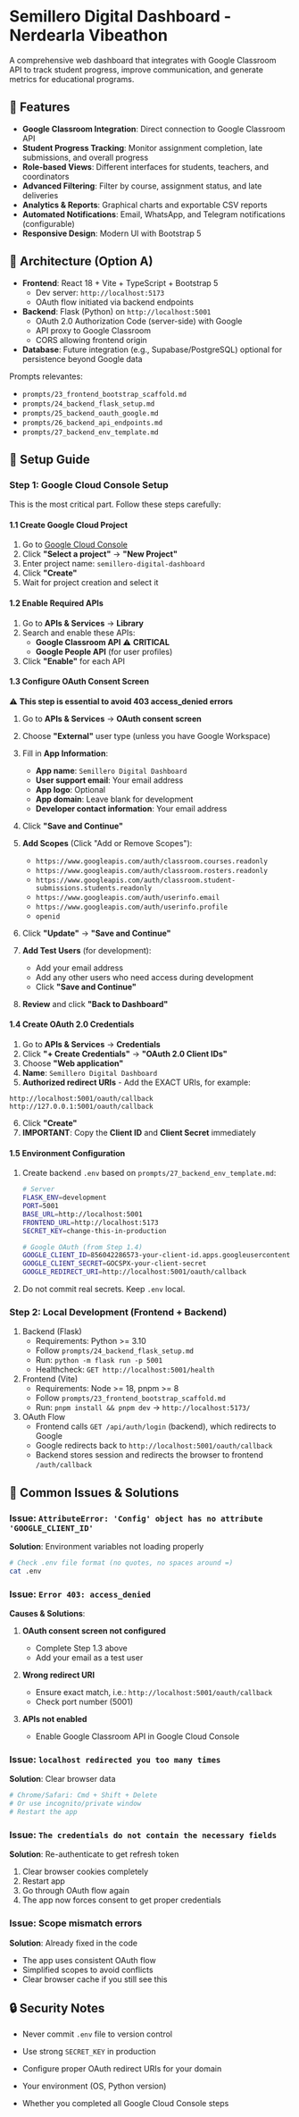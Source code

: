 # Semillero Digital Dashboard - Nerdearla Vibeathon

A comprehensive web dashboard that integrates with Google Classroom API to track student progress, improve communication, and generate metrics for educational programs.

## 🎯 Features

- **Google Classroom Integration**: Direct connection to Google Classroom API
- **Student Progress Tracking**: Monitor assignment completion, late submissions, and overall progress
- **Role-based Views**: Different interfaces for students, teachers, and coordinators
- **Advanced Filtering**: Filter by course, assignment status, and late deliveries
- **Analytics & Reports**: Graphical charts and exportable CSV reports
- **Automated Notifications**: Email, WhatsApp, and Telegram notifications (configurable)
- **Responsive Design**: Modern UI with Bootstrap 5

## 🧱 Architecture (Option A)

- **Frontend**: React 18 + Vite + TypeScript + Bootstrap 5
  - Dev server: `http://localhost:5173`
  - OAuth flow initiated via backend endpoints
- **Backend**: Flask (Python) on `http://localhost:5001`
  - OAuth 2.0 Authorization Code (server-side) with Google
  - API proxy to Google Classroom
  - CORS allowing frontend origin
- **Database**: Future integration (e.g., Supabase/PostgreSQL) optional for persistence beyond Google data

Prompts relevantes:
- `prompts/23_frontend_bootstrap_scaffold.md`
- `prompts/24_backend_flask_setup.md`
- `prompts/25_backend_oauth_google.md`
- `prompts/26_backend_api_endpoints.md`
- `prompts/27_backend_env_template.md`

## 🚀 Setup Guide

### Step 1: Google Cloud Console Setup

This is the most critical part. Follow these steps carefully:

#### 1.1 Create Google Cloud Project

1. Go to [Google Cloud Console](https://console.cloud.google.com/)
2. Click **"Select a project"** → **"New Project"**
3. Enter project name: `semillero-digital-dashboard`
4. Click **"Create"**
5. Wait for project creation and select it

#### 1.2 Enable Required APIs

1. Go to **APIs & Services** → **Library**
2. Search and enable these APIs:
   - **Google Classroom API** ⚠️ **CRITICAL**
   - **Google People API** (for user profiles)
3. Click **"Enable"** for each API

#### 1.3 Configure OAuth Consent Screen

⚠️ **This step is essential to avoid 403 access_denied errors**

1. Go to **APIs & Services** → **OAuth consent screen**
2. Choose **"External"** user type (unless you have Google Workspace)
3. Fill in **App Information**:
   - **App name**: `Semillero Digital Dashboard`
   - **User support email**: Your email address
   - **App logo**: Optional
   - **App domain**: Leave blank for development
   - **Developer contact information**: Your email address
4. Click **"Save and Continue"**

5. **Add Scopes** (Click "Add or Remove Scopes"):
   - `https://www.googleapis.com/auth/classroom.courses.readonly`
   - `https://www.googleapis.com/auth/classroom.rosters.readonly`
   - `https://www.googleapis.com/auth/classroom.student-submissions.students.readonly`
   - `https://www.googleapis.com/auth/userinfo.email`
   - `https://www.googleapis.com/auth/userinfo.profile`
   - `openid`
6. Click **"Update"** → **"Save and Continue"**

7. **Add Test Users** (for development):
   - Add your email address
   - Add any other users who need access during development
   - Click **"Save and Continue"**

8. **Review** and click **"Back to Dashboard"**

#### 1.4 Create OAuth 2.0 Credentials

1. Go to **APIs & Services** → **Credentials**
2. Click **"+ Create Credentials"** → **"OAuth 2.0 Client IDs"**
3. Choose **"Web application"**
4. **Name**: `Semillero Digital Dashboard`
5. **Authorized redirect URIs** - Add the EXACT URIs, for example:
  ```
  http://localhost:5001/oauth/callback
  http://127.0.0.1:5001/oauth/callback
  ```
6. Click **"Create"**
7. **IMPORTANT**: Copy the **Client ID** and **Client Secret** immediately


#### 1.5 Environment Configuration

1. Create backend `.env` based on `prompts/27_backend_env_template.md`:
   ```bash
   # Server
   FLASK_ENV=development
   PORT=5001
   BASE_URL=http://localhost:5001
   FRONTEND_URL=http://localhost:5173
   SECRET_KEY=change-this-in-production

   # Google OAuth (from Step 1.4)
   GOOGLE_CLIENT_ID=856042286573-your-client-id.apps.googleusercontent.com
   GOOGLE_CLIENT_SECRET=GOCSPX-your-client-secret
   GOOGLE_REDIRECT_URI=http://localhost:5001/oauth/callback
   ```
2. Do not commit real secrets. Keep `.env` local.

### Step 2: Local Development (Frontend + Backend)

1. Backend (Flask)
   - Requirements: Python >= 3.10
   - Follow `prompts/24_backend_flask_setup.md`
   - Run: `python -m flask run -p 5001`
   - Healthcheck: `GET http://localhost:5001/health`
2. Frontend (Vite)
   - Requirements: Node >= 18, pnpm >= 8
   - Follow `prompts/23_frontend_bootstrap_scaffold.md`
   - Run: `pnpm install && pnpm dev` → `http://localhost:5173/`
3. OAuth Flow
   - Frontend calls `GET /api/auth/login` (backend), which redirects to Google
   - Google redirects back to `http://localhost:5001/oauth/callback`
   - Backend stores session and redirects the browser to frontend `/auth/callback`

## 🚨 Common Issues & Solutions

### Issue: `AttributeError: 'Config' object has no attribute 'GOOGLE_CLIENT_ID'`

**Solution**: Environment variables not loading properly
```bash
# Check .env file format (no quotes, no spaces around =)
cat .env
```

### Issue: `Error 403: access_denied`

**Causes & Solutions**:
1. **OAuth consent screen not configured**
   - Complete Step 1.3 above
   - Add your email as a test user

2. **Wrong redirect URI**
   - Ensure exact match, i.e.: `http://localhost:5001/oauth/callback`
   - Check port number (5001)

3. **APIs not enabled**
   - Enable Google Classroom API in Google Cloud Console

### Issue: `localhost redirected you too many times`

**Solution**: Clear browser data
```bash
# Chrome/Safari: Cmd + Shift + Delete
# Or use incognito/private window
# Restart the app
```

### Issue: `The credentials do not contain the necessary fields`

**Solution**: Re-authenticate to get refresh token
1. Clear browser cookies completely
2. Restart app
3. Go through OAuth flow again
4. The app now forces consent to get proper credentials

### Issue: Scope mismatch errors

**Solution**: Already fixed in the code
- The app uses consistent OAuth flow
- Simplified scopes to avoid conflicts
- Clear browser cache if you still see this

## 🔒 Security Notes

- Never commit `.env` file to version control
- Use strong `SECRET_KEY` in production
- Configure proper OAuth redirect URIs for your domain

- Your environment (OS, Python version)
- Whether you completed all Google Cloud Console steps
